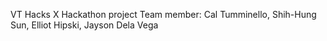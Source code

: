 VT Hacks X Hackathon project 
Team member: Cal Tumminello, Shih-Hung Sun, Elliot Hipski, Jayson Dela Vega
